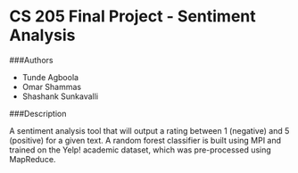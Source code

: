CS 205 Final Project - Sentiment Analysis
=========================================

###Authors

* Tunde Agboola
* Omar Shammas
* Shashank Sunkavalli


###Description

A sentiment analysis tool that will output a rating between 1 (negative) and 5 (positive) for a given text. A random forest classifier is built using MPI and trained on the Yelp! academic dataset, which was pre-processed using MapReduce.